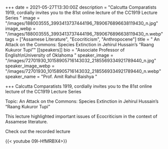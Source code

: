 +++
date = 2021-05-27T13:30:00Z
description = "Calcutta Comparatists 1919, cordially invites you to the 81st online lecture of the CC1919 Lecture Series "
image = "/images/188003555_3993413737444196_7890676896638119430_n.jpg"
image_webp = "/images/188003555_3993413737444196_7890676896638119430_n.webp"
tags = ["Assamese Literature", "Ecocriticism", "Anthropocene"]
title = " An Attack on the Commons: Species Extinction in Jehirul Hussain’s “Raang Kukuror Tupi”"
[[speakers]]
bio = "Associate Professor of English\nUniversity of Oklahoma "
speaker_image = "/images/72701930_10158905716143032_2185569334921789440_n.jpg"
speaker_image_webp = "/images/72701930_10158905716143032_2185569334921789440_n.webp"
speaker_name = "Prof. Amit Rahul Baishya  "

+++
Calcutta Comparatists 1919, cordially invites you to the 81st online lecture of the CC1919 Lecture Series

Topic: An Attack on the Commons: Species Extinction in Jehirul Hussain’s “Raang Kukuror Tupi”

This lecture highlighted important issues of Ecocriticism in the context of Assamese literature. 

Check out the recorded lecture

{{< youtube 09l-HfMRBX4>}}